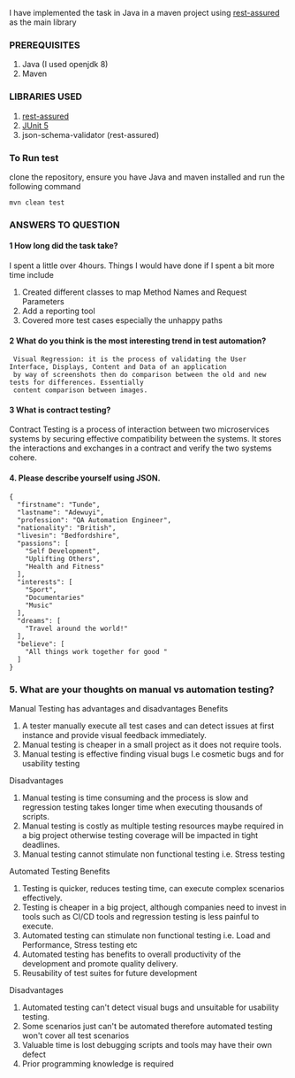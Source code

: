 I have implemented the task in Java in a maven project using [rest-assured](https://rest-assured.io/) as the main library

### PREREQUISITES

1. Java (I used openjdk 8)
2. Maven

### LIBRARIES USED

1. [rest-assured](https://rest-assured.io/)
2. [JUnit 5](https://junit.org/junit5/)
3. json-schema-validator (rest-assured)

### To Run test
clone the repository, ensure you have Java and maven installed and run the following command

`mvn clean test`

### ANSWERS TO QUESTION

#### 1 How long did the task take?
I spent a little over 4hours. 
Things I would have done if I spent a bit more time include

1. Created different classes to map Method Names and Request Parameters
2. Add a reporting tool 
3. Covered more test cases especially the unhappy paths

#### 2 What do you think is the most interesting trend in test automation?
     Visual Regression: it is the process of validating the User Interface, Displays, Content and Data of an application
     by way of screenshots then do comparison between the old and new tests for differences. Essentially
     content comparison between images.



#### 3 What is contract testing?
Contract Testing is a process of interaction between two microservices systems by securing effective compatibility
between the systems. It stores the interactions and exchanges in a contract and verify the two systems cohere.

#### 4. Please describe yourself using JSON.
```
{
  "firstname": "Tunde",
  "lastname": "Adewuyi",
  "profession": "QA Automation Engineer",
  "nationality": "British",
  "livesin": "Bedfordshire",
  "passions": [
    "Self Development",
    "Uplifting Others",
    "Health and Fitness"
  ],
  "interests": [
    "Sport",
    "Documentaries"
    "Music"
  ],
  "dreams": [
    "Travel around the world!"
  ],
  "believe": [
    "All things work together for good "
  ]
}
```

### 5. What are your thoughts on manual vs automation testing?

Manual Testing has advantages and disadvantages
Benefits
1. A tester manually execute all test cases and can detect issues at first instance and provide visual
   feedback immediately.
2. Manual testing is cheaper in a small project as it does not require tools.
3.  Manual testing is effective finding visual bugs I.e cosmetic bugs  and for usability testing

Disadvantages
1. Manual testing is time consuming and the process is slow and regression testing takes longer time when executing
  thousands of scripts.
2. Manual testing is costly as multiple testing resources maybe required in a big project otherwise testing coverage
  will be impacted in tight deadlines.
3. Manual testing cannot stimulate non functional testing i.e. Stress testing

Automated Testing Benefits
1. Testing is quicker,  reduces testing time, can execute complex scenarios effectively.
2. Testing is cheaper in a big project, although companies need to invest in tools such as CI/CD tools
   and regression testing is less painful to execute.
3. Automated testing can stimulate non functional testing i.e. Load and Performance, Stress testing etc
4. Automated testing has benefits to overall productivity of the development and promote quality delivery.
5. Reusability of test suites for future development

Disadvantages
1. Automated testing can't detect visual bugs and unsuitable for usability testing.
2. Some scenarios just can't be automated therefore automated testing won't cover all test scenarios
3. Valuable time is lost debugging scripts and tools may have their own defect
4. Prior programming knowledge is required

